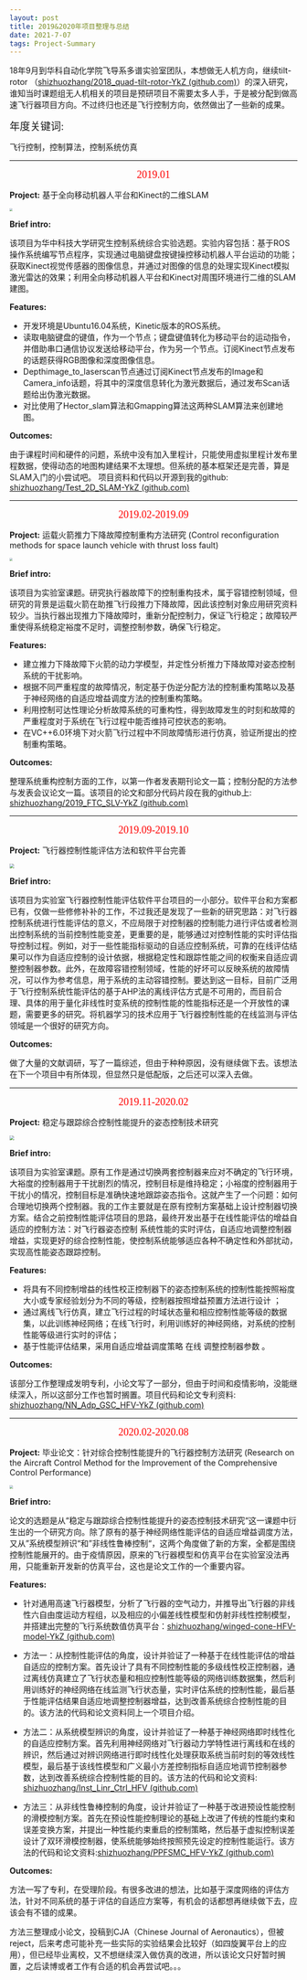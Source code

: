 ```yaml
---
layout: post
title: 2019&2020年项目整理与总结
date: 2021-7-07
tags: Project-Summary
---
```

18年9月到华科自动化学院飞导系多谱实验室团队，本想做无人机方向，继续tilt-rotor （[shizhuozhang/2018_quad-tilt-rotor-YkZ (github.com)](https://github.com/shizhuozhang/2018_quad-tilt-rotor-YkZ)）的深入研究，谁知当时课题组无人机相关的项目是预研项目不需要太多人手，于是被分配到做高速飞行器项目方向。不过终归也还是飞行控制方向，依然做出了一些新的成果。

<p align="left"><font face="黑体" size=4>年度关键词:</font></p> 

飞行控制，控制算法，控制系统仿真

___

<center> <font face="黑体" color=red size=4>2019.01</font></center>

**Project:**  基于全向移动机器人平台和Kinect的二维SLAM

<img src="https://shizhuozhang.github.io/images/project_summary/platform.png" style="zoom:30%;" />

**Brief intro:**

该项目为华中科技大学研究生控制系统综合实验选题。实验内容包括：基于ROS操作系统编写节点程序，实现通过电脑键盘按键操控移动机器人平台运动的功能；获取Kinect视觉传感器的图像信息，并通过对图像的信息的处理实现Kinect模拟激光雷达的效果；利用全向移动机器人平台和Kinect对周围环境进行二维的SLAM建图。

**Features:**

* 开发环境是Ubuntu16.04系统，Kinetic版本的ROS系统。
* 读取电脑键盘的键值，作为一个节点；键盘键值转化为移动平台的运动指令，并借助串口通信协议发送给移动平台，作为另一个节点。订阅Kinect节点发布的话题获得RGB图像和深度图像信息。
* Depthimage_to_laserscan节点通过订阅Kinect节点发布的Image和Camera_info话题，将其中的深度信息转化为激光数据后，通过发布Scan话题给出伪激光数据。
* 对比使用了Hector_slam算法和Gmapping算法这两种SLAM算法来创建地图。

**Outcomes:**

由于课程时间和硬件的问题，系统中没有加入里程计，只能使用虚拟里程计发布里程数据，使得动态的地图构建结果不太理想。但系统的基本框架还是完善，算是SLAM入门的小尝试吧。 项目资料和代码以开源到我的github: [shizhuozhang/Test_2D_SLAM-YkZ (github.com)](https://github.com/shizhuozhang/Test_2D_SLAM-YkZ)

___

<center> <font face="黑体" color=red size=4>2019.02-2019.09</font></center>

**Project:**  运载火箭推力下降故障控制重构方法研究 (Control reconfiguration methods for space launch vehicle with thrust loss fault)

<img src="https://shizhuozhang.github.io/images/project_summary/Graphical abstract_zyk.png" style="zoom:30%;" />

**Brief intro:**

该项目为实验室课题。研究执行器故障下的控制重构技术，属于容错控制领域，但研究的背景是运载火箭在助推飞行段推力下降故障，因此该控制对象应用研究资料较少。当执行器出现推力下降故障时，重新分配控制力，保证飞行稳定；故障较严重使得系统稳定裕度不足时，调整控制参数，确保飞行稳定。

**Features:**

* 建立推力下降故障下火箭的动力学模型，并定性分析推力下降故障对姿态控制系统的干扰影响。
* 根据不同严重程度的故障情况，制定基于伪逆分配方法的控制重构策略以及基于神经网络的自适应增益调度方法的控制重构策略。
* 利用控制可达性理论分析故障系统的可重构性，得到故障发生的时刻和故障的严重程度对于系统在飞行过程中能否维持可控状态的影响。
* 在VC++6.0环境下对火箭飞行过程中不同故障情形进行仿真，验证所提出的控制重构策略。

**Outcomes:**

整理系统重构控制方面的工作，以第一作者发表期刊论文一篇；控制分配的方法参与发表会议论文一篇。该项目的论文和部分代码片段在我的github上: [shizhuozhang/2019_FTC_SLV-YkZ (github.com)](https://github.com/shizhuozhang/2019_FTC_SLV-YkZ)

___



<center> <font face="黑体" color=red size=4>2019.09-2019.10</font></center>

**Project:**  飞行器控制性能评估方法和软件平台完善

<img src="https://shizhuozhang.github.io/images/project_summary/图片2.png" style="zoom:50%;" />

**Brief intro:**

该项目为实验室飞行器控制性能评估软件平台项目的一小部分。软件平台和方案都已有，仅做一些修修补补的工作，不过我还是发现了一些新的研究思路：对飞行器控制系统进行性能评估的意义，不应局限于对控制器的控制能力进行评估或者检测出控制系统的当前控制性能变差，更重要的是，能够通过对控制性能的实时评估指导控制过程。例如，对于一些性能指标驱动的自适应控制系统，可靠的在线评估结果可以作为自适应控制的设计依据，根据稳定性和跟踪性能之间的权衡来自适应调整控制器参数。此外，在故障容错控制领域，性能的好坏可以反映系统的故障情况，可以作为参考信息，用于系统的主动容错控制。要达到这一目标，目前广泛用于飞行控制系统性能评估的基于AHP法的离线评估方式是不可用的，而目前合理、具体的用于量化非线性时变系统的控制性能的性能指标还是一个开放性的课题，需要更多的研究。将机器学习的技术应用于飞行器控制性能的在线监测与评估领域是一个很好的研究方向。

**Outcomes:**

做了大量的文献调研，写了一篇综述，但由于种种原因，没有继续做下去。该想法在下一个项目中有所体现，但显然只是低配版，之后还可以深入去做。

___

<center> <font face="黑体" color=red size=4>2019.11-2020.02</font></center>

**Project:**  稳定与跟踪综合控制性能提升的姿态控制技术研究 

<img src="https://shizhuozhang.github.io/images/project_summary/图片1.png" style="zoom:50%;" />

**Brief intro:**

该项目为实验室课题。原有工作是通过切换两套控制器来应对不确定的飞行环境，大裕度的控制器用于干扰剧烈的情况，控制目标是维持稳定；小裕度的控制器用于干扰小的情况，控制目标是准确快速地跟踪姿态指令。这就产生了一个问题：如何合理地切换两个控制器。我的工作主要就是在原有控制方案基础上设计控制器切换方案。结合之前控制性能评估项目的思路，最终开发出基于在线性能评估的增益自适应的控制方法：对飞行器姿态控制 系统性能的实时评估，自适应地调整控制器增益，实现更好的综合控制性能，使控制系统能够适应各种不确定性和外部扰动，实现高性能姿态跟踪控制。

**Features:**

*  将具有不同控制增益的线性校正控制器下的姿态控制系统的控制性能按照裕度大小或专家经验划分为不同的等级，控制器按照增益预置方法进行设计 ；
* 通过离线飞行仿真，建立飞行过程的时域状态量和相应控制性能等级的数据集，以此训练神经网络；在线飞行时，利用训练好的神经网络，对系统的控制性能等级进行实时的评估；
* 基于性能评估结果，采用自适应增益调度策略 在线 调整控制器参数 。

**Outcomes:**

该部分工作整理成发明专利，小论文写了一部分，但由于时间和疫情影响，没能继续深入，所以这部分工作也暂时搁置。项目代码和论文专利资料: [shizhuozhang/NN_Adp_GSC_HFV-YkZ (github.com)](https://github.com/shizhuozhang/NN_Adp_GSC_HFV-YkZ)

___

<center> <font face="黑体" color=red size=4>2020.02-2020.08</font></center>

**Project:** 毕业论文：针对综合控制性能提升的飞行器控制方法研究 (Research on the Aircraft Control Method for the Improvement of the Comprehensive Control Performance)

<img src="https://shizhuozhang.github.io/images/project_summary/Coordinate.png" style="zoom:40%;" />

**Brief intro:**

论文的选题是从“稳定与跟踪综合控制性能提升的姿态控制技术研究“这一课题中衍生出的一个研究方向。除了原有的基于神经网络性能评估的自适应增益调度方法，又从”系统模型辨识“和”非线性鲁棒控制“，这两个角度做了新的方案，全都是围绕控制性能展开的。由于疫情原因，原来的飞行器模型和仿真平台在实验室没法再用，只能重新开发新的仿真平台，这也是论文工作的一个重要内容。

**Features:**

* 针对通用高速飞行器模型，分析了飞行器的空气动力，并推导出飞行器的非线性六自由度运动方程组，以及相应的小偏差线性模型和仿射非线性控制模型，并搭建出完整的飞行系统数值仿真平台：[shizhuozhang/winged-cone-HFV-model-YkZ (github.com)](https://github.com/shizhuozhang/winged-cone-HFV-model-YkZ)
* 方法一：从控制性能评估的角度，设计并验证了一种基于在线性能评估的增益自适应的控制方案。首先设计了具有不同控制性能的多级线性校正控制器，通过离线仿真建立了飞行状态量和相应控制性能等级的网络训练数据集，然后利用训练好的神经网络在线监测飞行状态量，实时评估系统的控制性能，最后基于性能评估结果自适应地调整控制器增益，达到改善系统综合控制性能的目的。该方法的代码和论文资料同上一个项目介绍。

* 方法二：从系统模型辨识的角度，设计并验证了一种基于神经网络即时线性化的自适应控制方案。首先利用神经网络对飞行器动力学特性进行离线和在线的辨识，然后通过对辨识网络进行即时线性化处理获取系统当前时刻的等效线性模型，最后基于该线性模型和广义最小方差控制指标自适应地调节控制器参数，达到改善系统综合控制性能的目的。该方法的代码和论文资料: [shizhuozhang/Inst_Linr_Ctrl_HFV (github.com)](https://github.com/shizhuozhang/Inst_Linr_Ctrl_HFV)
* 方法三：从非线性鲁棒控制的角度，设计并验证了一种基于改进预设性能控制的滑模控制方案。首先在预设性能控制理论的基础上改进了传统的性能约束和误差变换方案，并提出一种性能约束重启的控制策略，然后基于虚拟控制误差设计了双环滑模控制器，使系统能够始终按照预先设定的控制性能运行。该方法的代码和论文资料:[shizhuozhang/PPFSMC_HFV-YkZ (github.com)](https://github.com/shizhuozhang/PPFSMC_HFV-YkZ)

**Outcomes:**

方法一写了专利，在受理阶段。有很多改进的想法，比如基于深度网络的评估方法，针对不同系统的基于评估的自适应方案等，有机会的话都想再继续做下去，应该会有不错的成果。

方法三整理成小论文，投稿到CJA（Chinese Journal of Aeronautics），但被reject，后来考虑可能补充一些实际的实验结果会比较好（如四旋翼平台上的应用），但已经毕业离校，又不想继续深入做仿真的改进，所以该论文只好暂时搁置，之后读博或者工作有合适的机会再尝试吧。。。

